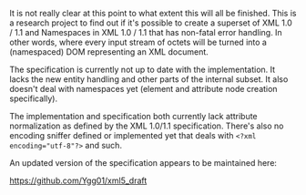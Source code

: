 It is not really clear at this point to what extent this will all be 
finished. This is a research project to find out if it's possible to create
a superset of XML 1.0 / 1.1 and Namespaces in XML 1.0 / 1.1 that has non-fatal 
error handling. In other words, where every input stream of octets
will be turned into a (namespaced) DOM representing an XML document.

The specification is currently not up to date with the implementation. It
lacks the new entity handling and other parts of the internal subset. It
also doesn't deal with namespaces yet (element and attribute node creation
specifically).

The implementation and specification both currently lack attribute
normalization as defined by the XML 1.0/1.1 specification. There's also no
encoding sniffer defined or implemented yet that deals with
`<?xml encoding="utf-8"?>` and such.

An updated version of the specification appears to be maintained here:

https://github.com/Ygg01/xml5_draft
